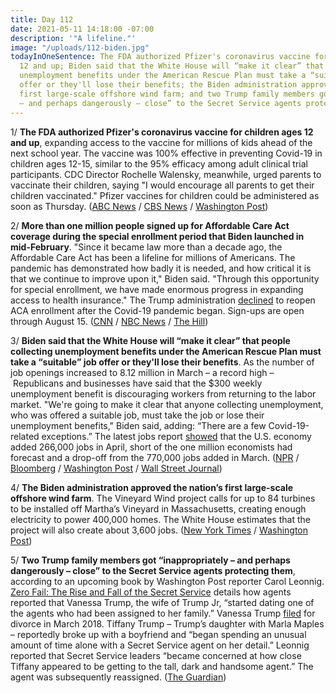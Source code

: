 ```yaml
---
title: Day 112
date: 2021-05-11 14:18:00 -07:00
description: '"A lifeline."'
image: "/uploads/112-biden.jpg"
todayInOneSentence: The FDA authorized Pfizer's coronavirus vaccine for children ages
  12 and up; Biden said that the White House will “make it clear” that people collecting
  unemployment benefits under the American Rescue Plan must take a “suitable” job
  offer or they'll lose their benefits; the Biden administration approved the nation’s
  first large-scale offshore wind farm; and two Trump family members got “inappropriately
  – and perhaps dangerously – close” to the Secret Service agents protecting them.
---
```


1/ **The FDA authorized Pfizer's coronavirus vaccine for children ages 12 and up**, expanding access to the vaccine for millions of kids ahead of the next school year. The vaccine was 100% effective in preventing Covid-19 in children ages 12-15, similar to the 95% efficacy among adult clinical trial participants. CDC Director Rochelle Walensky, meanwhile, urged parents to vaccinate their children, saying "I would encourage all parents to get their children vaccinated." Pfizer vaccines for children could be administered as soon as Thursday. ([ABC News](https://abcnews.go.com/Politics/fda-authorizes-pfizer-12-15-year-olds/story?id=77419872) / [CBS News](https://www.cbsnews.com/news/covid-pfizer-vaccine-fda-emergency-authorization/) / [Washington Post](https://www.washingtonpost.com/nation/2021/05/11/coronavirus-covid-live-updates-us/#link-Q4RV3TEGPZAU5HQ3ITRGGVJJZE))

2/ **More than one million people signed up for Affordable Care Act coverage during the special enrollment period that Biden launched in mid-February**. "Since it became law more than a decade ago, the Affordable Care Act has been a lifeline for millions of Americans. The pandemic has demonstrated how badly it is needed, and how critical it is that we continue to improve upon it," Biden said. "Through this opportunity for special enrollment, we have made enormous progress in expanding access to health insurance." The Trump administration [declined](https://whatthefuckjusthappenedtoday.com/2020/04/01/day-1168/#2-the-trump-administration-will-not) to reopen ACA enrollment after the Covid-19 pandemic began. Sign-ups are open through August 15. ([CNN](https://www.cnn.com/2021/05/11/politics/affordable-care-act-sign-ups/index.html) / [NBC News](https://www.nbcnews.com/politics/politics-news/obamacare-sign-ups-reach-1-million-during-special-enrollment-window-n1266903) / [The Hill](https://thehill.com/policy/healthcare/552773-biden-announces-1-million-have-enrolled-in-special-obamacare-sign-up-period?rl=1))

3/ **Biden said that the White House will “make it clear” that people collecting unemployment benefits under the American Rescue Plan must take a “suitable” job offer or they'll lose their benefits**. As the number of job openings increased to 8.12 million in March – a record high – Republicans and businesses have said that the $300 weekly unemployment benefit is discouraging workers from returning to the labor market. "We're going to make it clear that anyone collecting unemployment, who was offered a suitable job, must take the job or lose their unemployment benefits," Biden said, adding: “There are a few Covid-19-related exceptions.” The latest jobs report [showed](https://whatthefuckjusthappenedtoday.com/2021/05/07/day-108/#1-the-u-s-economy-added-266-000-jobs) that the U.S. economy added 266,000 jobs in April, short of the one million economists had forecast and a drop-off from the 770,000 jobs added in March. ([NPR](https://www.npr.org/2021/05/10/995518597/americans-will-lose-unemployment-benefits-if-they-turn-down-jobs-biden-says) / [Bloomberg](https://www.bloomberg.com/news/articles/2021-05-11/job-openings-in-u-s-surge-to-a-record-high-8-12-million?srnd=premium&sref=MIBMEEoj) / [Washington Post](https://www.washingtonpost.com/us-policy/2021/05/10/biden-unemployment-benefits/) / [Wall Street Journal](https://www.wsj.com/articles/job-openings-rise-despite-hiring-slowdown-11620725400?mod=hp_lead_pos2))

4/ **The Biden administration approved the nation’s first large-scale offshore wind farm**. The Vineyard Wind project calls for up to 84 turbines to be installed off Martha’s Vineyard in Massachusetts, creating enough electricity to power 400,000 homes. The White House estimates that the project will also create about 3,600 jobs. ([New York Times](https://www.nytimes.com/2021/05/11/climate/climate-wind-farm.html?action=click&module=Top%20Stories&pgtype=Homepage) / [Washington Post](https://www.washingtonpost.com/nation/2021/05/11/interior-department-approves-first-large-scale-offshore-wind-farm-us/))

5/ **Two Trump family members got “inappropriately – and perhaps dangerously – close” to the Secret Service agents protecting them**, according to an upcoming book by Washington Post reporter Carol Leonnig. [Zero Fail: The Rise and Fall of the Secret Service](https://amzn.to/3uS3Yy9) details how agents reported that Vanessa Trump, the wife of Trump Jr, “started dating one of the agents who had been assigned to her family.” Vanessa Trump [filed](https://whatthefuckjusthappenedtoday.com/2018/03/16/day-421/) for divorce in March 2018. Tiffany Trump – Trump’s daughter with Marla Maples – reportedly broke up with a boyfriend and “began spending an unusual amount of time alone with a Secret Service agent on her detail.” Leonnig reported that Secret Service leaders “became concerned at how close Tiffany appeared to be getting to the tall, dark and handsome agent.” The agent was subsequently reassigned. ([The Guardian](https://www.theguardian.com/us-news/2021/may/11/trump-family-members-secret-service))